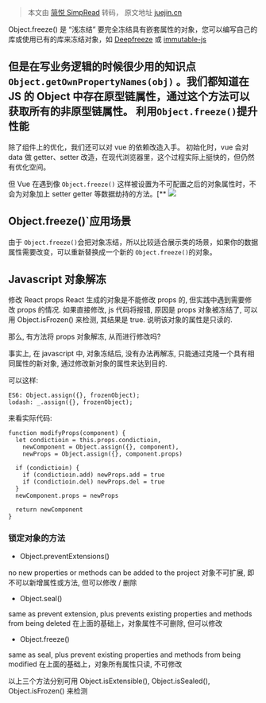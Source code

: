 > 本文由 [简悦 SimpRead](http://ksria.com/simpread/) 转码， 原文地址 [juejin.cn](https://juejin.cn/post/6844903922469961741?searchId=2023101114215534CBE9FA814D5B82147F)


Object.freeze() 是 “浅冻结”
要完全冻结具有嵌套属性的对象，您可以编写自己的库或使用已有的库来冻结对象，如 [Deepfreeze](https://link.juejin.cn?target=https%3A%2F%2Fgithub.com%2Fsubstack%2Fdeep-freeze "https://github.com/substack/deep-freeze") 或 [immutable-js](https://link.juejin.cn?target=https%3A%2F%2Fgithub.com%2Fimmutable-js%2Fimmutable-js "https://github.com/immutable-js/immutable-js")

但是在写业务逻辑的时候很少用的知识点 `Object.getOwnPropertyNames(obj)` 。我们都知道在 JS 的 Object 中存在原型链属性，通过这个方法可以获取所有的非原型链属性。
利用`Object.freeze()`提升性能
-----------------------

除了组件上的优化，我们还可以对 vue 的依赖改造入手。
初始化时，vue 会对 data 做 getter、setter 改造，在现代浏览器里，这个过程实际上挺快的，但仍然有优化空间。

但 Vue 在遇到像 `Object.freeze()` 这样被设置为不可配置之后的对象属性时，不会为对象加上 setter getter 等数据劫持的方法。[**
![](https://p1-jj.byteimg.com/tos-cn-i-t2oaga2asx/gold-user-assets/2019/8/23/16cbdd104a327a4e~tplv-t2oaga2asx-jj-mark:3024:0:0:0:q75.awebp)

Object.freeze()`应用场景
---------------------

由于 `Object.freeze()`会把对象冻结，所以比较适合展示类的场景，如果你的数据属性需要改变，可以重新替换成一个新的 `Object.freeze()`的对象。

Javascript 对象解冻
---------------

修改 React props React 生成的对象是不能修改 props 的, 但实践中遇到需要修改 props 的情况. 如果直接修改, js 代码将报错, 原因是 props 对象被冻结了, 可以用 Object.isFrozen() 来检测, 其结果是 true. 说明该对象的属性是只读的.

那么, 有方法将 props 对象解冻, 从而进行修改吗?

事实上, 在 javascript 中, 对象冻结后, 没有办法再解冻, 只能通过克隆一个具有相同属性的新对象, 通过修改新对象的属性来达到目的.

可以这样:

```
ES6: Object.assign({}, frozenObject);
lodash: _.assign({}, frozenObject);
```

来看实际代码:

```
function modifyProps(component) {
  let condictioin = this.props.condictioin,
    newComponent = Object.assign({}, component),
    newProps = Object.assign({}, component.props)
  
  if (condictioin) {
    if (condictioin.add) newProps.add = true
    if (condictioin.del) newProps.del = true
  }
  newComponent.props = newProps
  
  return newComponent
}
```

### 锁定对象的方法

*   Object.preventExtensions()

no new properties or methods can be added to the project 对象不可扩展, 即不可以新增属性或方法, 但可以修改 / 删除

*   Object.seal()

same as prevent extension, plus prevents existing properties and methods from being deleted 在上面的基础上，对象属性不可删除, 但可以修改

*   Object.freeze()

same as seal, plus prevent existing properties and methods from being modified 在上面的基础上，对象所有属性只读, 不可修改

以上三个方法分别可用 Object.isExtensible(), Object.isSealed(), Object.isFrozen() 来检测

